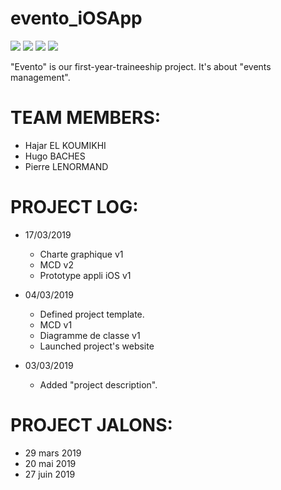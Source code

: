 # evento_iOSApp 
[![](https://img.shields.io/badge/WEBSITE-Alpha-BLUE.svg)](websiteBadge)  [![](https://img.shields.io/badge/API-Alpha-BLUE.svg)](APIBadge)  [![](https://img.shields.io/badge/AndroidApp-Beta-BLUEVIOLET.svg)](AndroidAppBadge)  [![](https://img.shields.io/badge/iOSApp-Beta-BLUEVIOLET.svg)](iOSAppBadge)

"Evento" is our first-year-traineeship project. It's about "events management".

# TEAM MEMBERS:
- Hajar EL KOUMIKHI
- Hugo BACHES 
- Pierre LENORMAND

# PROJECT LOG:
- 17/03/2019
	- Charte graphique v1
	- MCD v2
	- Prototype appli iOS v1
- 04/03/2019
	- Defined project template.
	- MCD v1
	- Diagramme de classe v1
	- Launched project's website 
	
- 03/03/2019
	- Added "project description".

# PROJECT JALONS:
- 29 mars 2019
- 20 mai 2019
- 27 juin 2019

